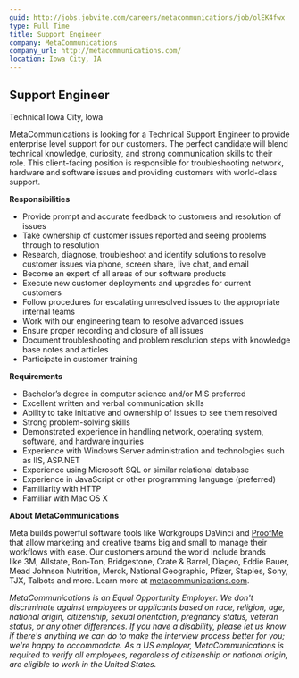 ```yaml
---
guid: http://jobs.jobvite.com/careers/metacommunications/job/olEK4fwx
type: Full Time
title: Support Engineer
company: MetaCommunications
company_url: http://metacommunications.com/
location: Iowa City, IA
---
```



<h2 class="jv-header">
Support Engineer

</h2>

<p class="jv-job-detail-meta">
Technical            <span class="jv-inline-separator"></span>
Iowa City,
Iowa

</p>


<div class="jv-job-detail-description">
<p>
</p><p><span style="">MetaCommunications is looking for a Technical Support Engineer to provide enterprise level support for our customers. The perfect candidate will blend technical knowledge, curiosity, and strong communication skills to their role. This client-facing position is responsible for troubleshooting network, hardware and software issues and providing customers with world-class support. </span></p><p><b>Responsibilities</b></p><ul><li style=""><span style="">Provide prompt and accurate feedback to customers and resolution of issues </span></li><li style=""><span style="">Take ownership of customer issues reported and seeing problems through to resolution</span></li><li style=""><span style="">Research, diagnose, troubleshoot and identify solutions to resolve customer issues via phone, screen share, live chat, and email</span></li><li style=""><span style="">Become an expert of all areas of our software products</span></li><li style=""><span style="">Execute new customer deployments and upgrades for current customers</span></li><li style=""><span style="">Follow procedures for escalating unresolved issues to the appropriate internal teams</span></li><li style=""><span style="">Work with our engineering team to resolve advanced issues </span></li><li style=""><span style="">Ensure proper recording and closure of all issues</span></li><li style=""><span style="">Document troubleshooting and problem resolution steps with knowledge base notes and articles</span></li><li style=""><span style="">Participate in customer training</span></li></ul><p><b>Requirements</b></p><ul><li style=""><span style="">Bachelor’s degree in computer science and/or MIS preferred</span></li><li style=""><span style="">Excellent written and verbal communication skills</span></li><li style=""><span style="">Ability to take initiative and ownership of issues to see them resolved</span></li><li style=""><span style="">Strong problem-solving skills</span></li><li style=""><span style="">Demonstrated experience in handling network, operating system, software, and hardware inquiries</span></li><li style=""><span style="">Experience with Windows Server administration and technologies such as IIS, ASP.NET</span></li><li style=""><span style="">Experience using Microsoft SQL or similar relational database </span></li><li style=""><span style="">Experience in JavaScript or other programming language (preferred)</span></li><li style=""><span style="">Familiarity with HTTP</span></li><li style=""><span style="">Familiar with Mac OS X</span></li></ul><p><strong>About MetaCommunications</strong></p><p><span>Meta&nbsp;builds powerful software tools like Workgroups DaVinci and <a href="proofme.com" target="_blank" title="ProofMe">ProofMe</a> that allow marketing and creative teams big and small to manage their workflows with ease. Our customers around the world include brands like&nbsp;<span>3M, Allstate, Bon-Ton, Bridgestone, Crate &amp; Barrel, Diageo, Eddie Bauer, Mead Johnson Nutrition, Merck, National Geographic, Pfizer, Staples, Sony, TJX, Talbots and more.&nbsp;</span>Learn more at </span><a href="http://www.meta-comm.com/"><span>metacommunications.com</span></a><span>.</span></p><p><em>MetaCommunications is an Equal Opportunity Employer. We don't discriminate against employees or applicants based on race, religion, age, national origin, citizenship, sexual orientation, pregnancy status, veteran status, or any other differences. If you have a disability, please let us know if there's anything we can do to make the interview process better for you; we're happy to accommodate. As a US employer, MetaCommunications is required to verify all employees, regardless of citizenship or national origin, are eligible to work in the United States.</em></p>
<p></p>
<p></p>
</div>
